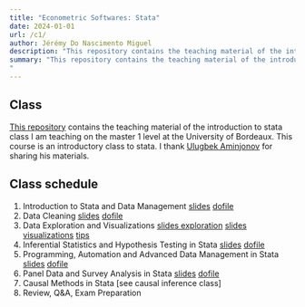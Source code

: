 ```yaml
---
title: "Econometric Softwares: Stata" 
date: 2024-01-01
url: /c1/
author: Jérémy Do Nascimento Miguel
description: "This repository contains the teaching material of the introduction to stata class I am teaching on the master 1 level at the University of Bordeaux. This course is an introductory class to stata. I thank [Ulugbek Aminjonov](https://sites.google.com/view/ulugbek-aminjonov) for sharing his materials." 
summary: "This repository contains the teaching material of the introduction to stata class I am teaching on the master 1 level at the University of Bordeaux. This course is an introductory class to stata. I thank [Ulugbek Aminjonov](https://sites.google.com/view/ulugbek-aminjonov) for sharing his materials.
" 
---
```


## Class

[This repository](https://github.com/jdnmiguel/stata_class) contains the teaching material of the introduction to stata class I am teaching on the master 1 level at the University of Bordeaux. This course is an introductory class to stata. I thank [Ulugbek Aminjonov](https://sites.google.com/view/ulugbek-aminjonov) for sharing his materials.

## Class schedule
1. Introduction to Stata and Data Management [slides](https://github.com/jdnmiguel/stata_class/blob/main/s1/s1.pdf) [dofile](https://github.com/jdnmiguel/stata_class/blob/main/s1/s1.do)
2. Data Cleaning [slides](https://github.com/jdnmiguel/stata_class/blob/main/s2/s2.pdf) [dofile](https://github.com/jdnmiguel/stata_class/blob/main/s2/s2.do)
3. Data Exploration and Visualizations [slides exploration](https://github.com/jdnmiguel/stata_class/blob/main/s3/s3.pdf) [slides visualizations](https://github.com/jdnmiguel/stata_class/blob/main/s4/s4.pdf) [tips](https://github.com/cxli233/FriendsDontLetFriends) 
4. Inferential Statistics and Hypothesis Testing in Stata [slides](https://github.com/jdnmiguel/stata_class/blob/main/s5/s5.pdf) [dofile](https://github.com/jdnmiguel/stata_class/blob/main/s5/s5.do)
5. Programming, Automation and Advanced Data Management in Stata [slides](https://github.com/jdnmiguel/stata_class/blob/main/s6/s6.pdf) [dofile](https://github.com/jdnmiguel/stata_class/blob/main/s6/s6.do)
6. Panel Data and Survey Analysis in Stata [slides](https://github.com/jdnmiguel/stata_class/blob/main/s7/s7.pdf) [dofile](https://github.com/jdnmiguel/stata_class/blob/main/s7/s7.do)
7. Causal Methods in Stata [see causal inference class]
8. Review, Q&A, Exam Preparation
